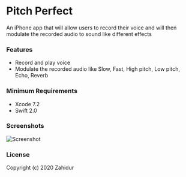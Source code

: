 # Pitch Perfect

An iPhone app that will allow users to record their voice and will then modulate the recorded audio to sound like different effects

### Features

- Record and play voice
- Modulate the recorded audio like Slow, Fast, High pitch, Low pitch, Echo, Reverb

### Minimum Requirements

- Xcode 7.2
- Swift 2.0

### Screenshots

![Screenshot](screenshots/screenshot.png)

### License

Copyright (c) 2020 Zahidur

